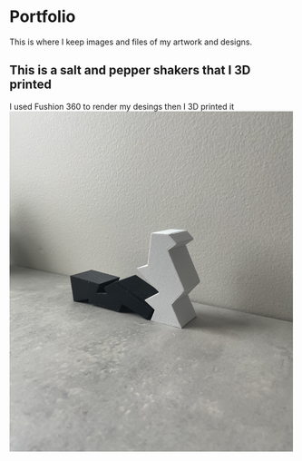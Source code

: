 # Portfolio
This is where I keep images and files of my artwork and designs.
## This is a salt and pepper shakers that I 3D printed
I used Fushion 360 to render my desings then I 3D printed it
<img src="salt and pepper.jpeg" width="500" height="600" alt="salt and pepper fucking">
